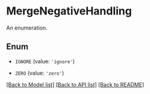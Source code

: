 # MergeNegativeHandling

An enumeration.

## Enum

* `IGNORE` (value: `'ignore'`)

* `ZERO` (value: `'zero'`)

[[Back to Model list]](../README.md#documentation-for-models) [[Back to API list]](../README.md#documentation-for-api-endpoints) [[Back to README]](../README.md)


